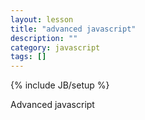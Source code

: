 ```yaml
---
layout: lesson
title: "advanced javascript"
description: ""
category: javascript
tags: []
---
```

{% include JB/setup %}

Advanced javascript